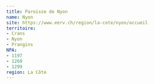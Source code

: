 ```yaml
---
title: Paroisse de Nyon
name: Nyon
site: https://www.eerv.ch/region/la-cote/nyon/accueil
territoire:
- Crans
- Nyon
- Prangins
NPA:
- 1197
- 1260
- 1299
region: La Côte
---
```

